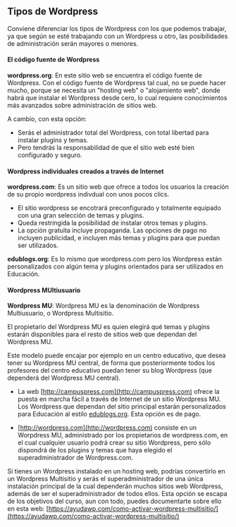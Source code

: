 ## Tipos de Wordpress

Conviene diferenciar los tipos de Wordpress con los que podemos trabajar, ya que según se esté trabajando con un Wordpress u otro, las posibilidades de administración serán mayores o menores.

#### El código fuente de Wordpress

**wordpress.org**: En este sitio web se encuentra el código fuente de Wordpress. Con el código fuente de Wordpress tal cual, no se puede hacer mucho, porque se necesita un "hosting web" o "alojamiento web", donde habrá que instalar el Wordpress desde cero, lo cual requiere conocimientos más avanzados sobre administración de sitios web.

A cambio, con esta opción:

* Serás el administrador total del Wordpress, con total libertad para instalar plugins y temas.
* Pero tendrás la responsabilidad de que el sitio web esté bien configurado y seguro.

#### Wordpress individuales creados a través de Internet

**wordpress.com**: Es un sitio web que ofrece a todos los usuarios la creación de su propio wordpress indivdual con unos pocos clics.

* El sitio wordpress se encotrará preconfigurado  y totalmente equipado con una gran selección de temas y plugins.
* Queda restringida la posibilidad de instalar otros temas y plugins.
* La opción gratuita incluye propaganda. Las opciones de pago no incluyen publicidad, e incluyen más temas y plugins para que puedan ser utilizados.

**edublogs.org**: Es lo mismo que wordpress.com pero los Wordpress están personalizados con algún tema y plugins orientados para ser utilizados en Educación.

#### Wordpress MUltiusuario

**Wordpress MU**: Wordpress MU es la denominación de Wordpress Multiusuario, o Wordpress Multisitio.

El propietario del Wordpress MU es quien elegirá qué temas y plugins estarán disponibles para el resto de sitios web que dependan del Wordpress MU.

Este modelo puede encajar por ejemplo en un centro educativo, que desea tener su Wordpress MU central, de forma que posteriormente todos los profesores del centro educativo puedan tener su blog Wordpress \(que dependerá del Wordpress MU central\).

* La web [http://campuspress.com](http://campuspress.com) ofrece la puesta en marcha fácil a través de Internet de un sitio Wordpress MU. Los Wordpress que dependan del sitio principal estarán personalizados para Educación al estilo [edublogs.org](http://edublogs.org). Esta opción es de pago.

* [http://wordpress.com](http://wordpress.com) consiste en un Worpdress MU, administrado por los propietarios de wordpress.com, en el cual cualquier usuario podrá crear su sitio Wordpress, pero sólo dispondrá de los plugins y temas que haya elegido el superadministrador de Wordpress.com.

Si tienes un Wordpress instalado en un hosting web, podrías convertirlo en un Wordpress Multisitio y serás el superadministrador de una única instalación principal de la cual dependerán muchos sitios web Wordpress, además de ser el superadministrador de todos ellos. Esta opción se escapa de los objetivos del curso, aun con todo, puedes documentarte sobre ello en esta web: [https://ayudawp.com/como-activar-wordpress-multisitio/](https://ayudawp.com/como-activar-wordpress-multisitio/)

